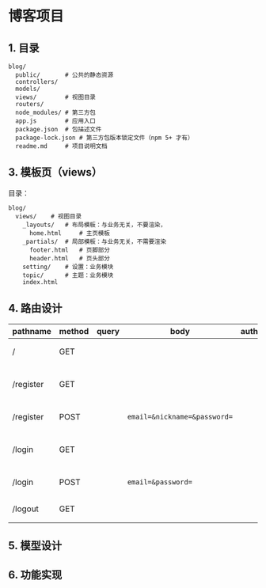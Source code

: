  # 博客项目

## 1. 目录

```
blog/
  public/       # 公共的静态资源
  controllers/
  models/
  views/        # 视图目录
  routers/
  node_modules/ # 第三方包
  app.js        # 应用入口
  package.json  # 包描述文件
  package-lock.json # 第三方包版本锁定文件（npm 5+ 才有）
  readme.md     # 项目说明文档
```


## 3. 模板页（views）

目录：

```
blog/
  views/    # 视图目录
    _layouts/   # 布局模板：与业务无关，不要渲染，
      home.html     # 主页模板
    _partials/  # 局部模板：与业务无关，不需要渲染
      footer.html   # 页脚部分
      header.html   # 页头部分
    setting/    # 设置：业务模块
    topic/      # 主题：业务模块
    index.html
```

## 4. 路由设计

| pathname  | method | query | body                         | auth | desc   |
|-----------|--------|-------|------------------------------|------|--------|
| /         | GET    |       |                              |      | 渲染首页   |
| /register | GET    |       |                              |      | 渲染注册页面 |
| /register | POST   |       | `email=&nickname=&password=` |      | 处理注册   |
| /login    | GET    |       |                              |      | 渲染登陆页  |
| /login    | POST   |       | `email=&password=`           |      | 处理登陆   |
| /logout   | GET    |       |                              |      | 处理退出   |

## 5. 模型设计

## 6. 功能实现